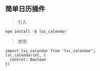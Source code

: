 ## 简单日历插件 ##


> 引入

    npm install -D lsc_calendar

>使用

    import lsc_calendar from 'lsc_calendar';
    lsc_calendar(el, {
      control: Boolean
    })